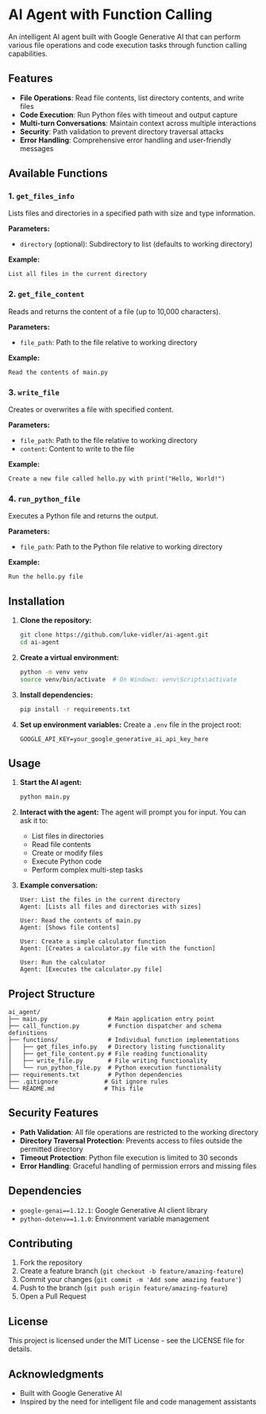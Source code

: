 # AI Agent with Function Calling

An intelligent AI agent built with Google Generative AI that can perform various file operations and code execution tasks through function calling capabilities.

## Features

- **File Operations**: Read file contents, list directory contents, and write files
- **Code Execution**: Run Python files with timeout and output capture
- **Multi-turn Conversations**: Maintain context across multiple interactions
- **Security**: Path validation to prevent directory traversal attacks
- **Error Handling**: Comprehensive error handling and user-friendly messages

## Available Functions

### 1. `get_files_info`
Lists files and directories in a specified path with size and type information.

**Parameters:**
- `directory` (optional): Subdirectory to list (defaults to working directory)

**Example:**
```
List all files in the current directory
```

### 2. `get_file_content`
Reads and returns the content of a file (up to 10,000 characters).

**Parameters:**
- `file_path`: Path to the file relative to working directory

**Example:**
```
Read the contents of main.py
```

### 3. `write_file`
Creates or overwrites a file with specified content.

**Parameters:**
- `file_path`: Path to the file relative to working directory
- `content`: Content to write to the file

**Example:**
```
Create a new file called hello.py with print("Hello, World!")
```

### 4. `run_python_file`
Executes a Python file and returns the output.

**Parameters:**
- `file_path`: Path to the Python file relative to working directory

**Example:**
```
Run the hello.py file
```

## Installation

1. **Clone the repository:**
   ```bash
   git clone https://github.com/luke-vidler/ai-agent.git
   cd ai-agent
   ```

2. **Create a virtual environment:**
   ```bash
   python -m venv venv
   source venv/bin/activate  # On Windows: venv\Scripts\activate
   ```

3. **Install dependencies:**
   ```bash
   pip install -r requirements.txt
   ```

4. **Set up environment variables:**
   Create a `.env` file in the project root:
   ```
   GOOGLE_API_KEY=your_google_generative_ai_api_key_here
   ```

## Usage

1. **Start the AI agent:**
   ```bash
   python main.py
   ```

2. **Interact with the agent:**
   The agent will prompt you for input. You can ask it to:
   - List files in directories
   - Read file contents
   - Create or modify files
   - Execute Python code
   - Perform complex multi-step tasks

3. **Example conversation:**
   ```
   User: List the files in the current directory
   Agent: [Lists all files and directories with sizes]
   
   User: Read the contents of main.py
   Agent: [Shows file contents]
   
   User: Create a simple calculator function
   Agent: [Creates a calculator.py file with the function]
   
   User: Run the calculator
   Agent: [Executes the calculator.py file]
   ```

## Project Structure

```
ai_agent/
├── main.py                 # Main application entry point
├── call_function.py        # Function dispatcher and schema definitions
├── functions/              # Individual function implementations
│   ├── get_files_info.py   # Directory listing functionality
│   ├── get_file_content.py # File reading functionality
│   ├── write_file.py       # File writing functionality
│   └── run_python_file.py  # Python execution functionality
├── requirements.txt        # Python dependencies
├── .gitignore             # Git ignore rules
└── README.md              # This file
```

## Security Features

- **Path Validation**: All file operations are restricted to the working directory
- **Directory Traversal Protection**: Prevents access to files outside the permitted directory
- **Timeout Protection**: Python file execution is limited to 30 seconds
- **Error Handling**: Graceful handling of permission errors and missing files

## Dependencies

- `google-genai==1.12.1`: Google Generative AI client library
- `python-dotenv==1.1.0`: Environment variable management

## Contributing

1. Fork the repository
2. Create a feature branch (`git checkout -b feature/amazing-feature`)
3. Commit your changes (`git commit -m 'Add some amazing feature'`)
4. Push to the branch (`git push origin feature/amazing-feature`)
5. Open a Pull Request

## License

This project is licensed under the MIT License - see the LICENSE file for details.

## Acknowledgments

- Built with Google Generative AI
- Inspired by the need for intelligent file and code management assistants